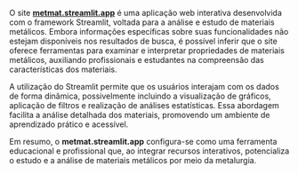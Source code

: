 O site **[metmat.streamlit.app](https://metmat.streamlit.app/)** é uma aplicação web interativa desenvolvida com o framework Streamlit, voltada para a análise e estudo de materiais metálicos. Embora informações específicas sobre suas funcionalidades não estejam disponíveis nos resultados de busca, é possível inferir que o site oferece ferramentas para examinar e interpretar propriedades de materiais metálicos, auxiliando profissionais e estudantes na compreensão das características dos materiais.

A utilização do Streamlit permite que os usuários interajam com os dados de forma dinâmica, possivelmente incluindo a visualização de gráficos, aplicação de filtros e realização de análises estatísticas. Essa abordagem facilita a análise detalhada dos materiais, promovendo um ambiente de aprendizado prático e acessível.

Em resumo, o **metmat.streamlit.app** configura-se como uma ferramenta educacional e profissional que, ao integrar recursos interativos, potencializa o estudo e a análise de materiais metálicos por meio da metalurgia.
